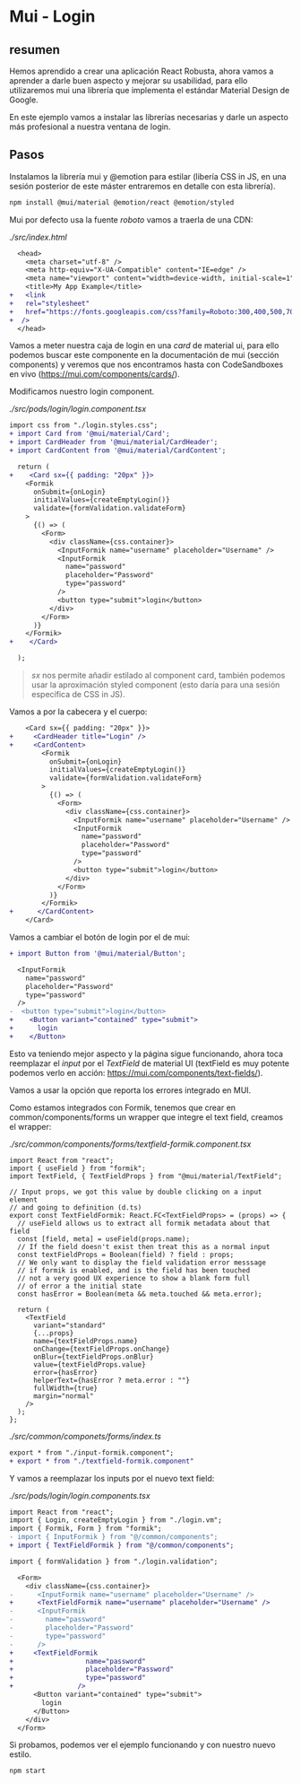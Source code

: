 # Mui - Login

## resumen

Hemos aprendido a crear una aplicación React Robusta, ahora vamos a aprender a darle buen aspecto y mejorar
su usabilidad, para ello utilizaremos mui una librería que implementa el estándar Material Design de Google.

En este ejemplo vamos a instalar las librerías necesarias y darle un aspecto más profesional a nuestra ventana
de login.

## Pasos

Instalamos la librería mui y @emotion para estilar (libería CSS in JS, en una sesión posterior de este
máster entraremos en detalle con esta librería).

```bash
npm install @mui/material @emotion/react @emotion/styled
```

Mui por defecto usa la fuente _roboto_ vamos a traerla de una CDN:

_./src/index.html_

```diff
  <head>
    <meta charset="utf-8" />
    <meta http-equiv="X-UA-Compatible" content="IE=edge" />
    <meta name="viewport" content="width=device-width, initial-scale=1" />
    <title>My App Example</title>
+   <link
+   rel="stylesheet"
+   href="https://fonts.googleapis.com/css?family=Roboto:300,400,500,700&display=swap"
+  />
  </head>
```

Vamos a meter nuestra caja de login en una _card_ de material ui, para ello podemos buscar
este componente en la documentación de mui (sección components) y veremos que nos encontramos
hasta con CodeSandboxes en vivo (https://mui.com/components/cards/).

Modificamos nuestro login component.

_./src/pods/login/login.component.tsx_

```diff
import css from "./login.styles.css";
+ import Card from '@mui/material/Card';
+ import CardHeader from '@mui/material/CardHeader';
+ import CardContent from '@mui/material/CardContent';
```

```diff
  return (
+    <Card sx={{ padding: "20px" }}>
    <Formik
      onSubmit={onLogin}
      initialValues={createEmptyLogin()}
      validate={formValidation.validateForm}
    >
      {() => (
        <Form>
          <div className={css.container}>
            <InputFormik name="username" placeholder="Username" />
            <InputFormik
              name="password"
              placeholder="Password"
              type="password"
            />
            <button type="submit">login</button>
          </div>
        </Form>
      )}
    </Formik>
+    </Card>

  );
```

> _sx_ nos permite añadir estilado al component card, también podemos usar
> la aproximación styled component (esto daría para una sesión específica de CSS in JS).

Vamos a por la cabecera y el cuerpo:

```diff
    <Card sx={{ padding: "20px" }}>
+     <CardHeader title="Login" />
+     <CardContent>
        <Formik
          onSubmit={onLogin}
          initialValues={createEmptyLogin()}
          validate={formValidation.validateForm}
        >
          {() => (
            <Form>
              <div className={css.container}>
                <InputFormik name="username" placeholder="Username" />
                <InputFormik
                  name="password"
                  placeholder="Password"
                  type="password"
                />
                <button type="submit">login</button>
              </div>
            </Form>
          )}
        </Formik>
+      </CardContent>
    </Card>
```

Vamos a cambiar el botón de login por el de mui:

```diff
+ import Button from '@mui/material/Button';
```

```diff
  <InputFormik
    name="password"
    placeholder="Password"
    type="password"
  />
-  <button type="submit">login</button>
+    <Button variant="contained" type="submit">
+      login
+    </Button>
```

Esto va teniendo mejor aspecto y la página sigue funcionando, ahora toca reemplazar el _input_
por el _TextField_ de material UI (textField es muy potente podemos verlo en acción:
https://mui.com/components/text-fields/).

Vamos a usar la opción que reporta los errores integrado en MUI.

Como estamos integrados con Formik, tenemos que crear en common/components/forms un wrapper
que integre el text field, creamos el wrapper:

_./src/common/components/forms/textfield-formik.component.tsx_

```tsx
import React from "react";
import { useField } from "formik";
import TextField, { TextFieldProps } from "@mui/material/TextField";

// Input props, we got this value by double clicking on a input element
// and going to definition (d.ts)
export const TextFieldFormik: React.FC<TextFieldProps> = (props) => {
  // useField allows us to extract all formik metadata about that field
  const [field, meta] = useField(props.name);
  // If the field doesn't exist then treat this as a normal input
  const textFieldProps = Boolean(field) ? field : props;
  // We only want to display the field validation error messsage
  // if formik is enabled, and is the field has been touched
  // not a very good UX experience to show a blank form full
  // of error a the initial state
  const hasError = Boolean(meta && meta.touched && meta.error);

  return (
    <TextField
      variant="standard"
      {...props}
      name={textFieldProps.name}
      onChange={textFieldProps.onChange}
      onBlur={textFieldProps.onBlur}
      value={textFieldProps.value}
      error={hasError}
      helperText={hasError ? meta.error : ""}
      fullWidth={true}
      margin="normal"
    />
  );
};
```

_./src/common/componets/forms/index.ts_

```diff
export * from "./input-formik.component";
+ export * from "./textfield-formik.component"
```

Y vamos a reemplazar los inputs por el nuevo text field:

_./src/pods/login/login.components.tsx_

```diff
import React from "react";
import { Login, createEmptyLogin } from "./login.vm";
import { Formik, Form } from "formik";
- import { InputFormik } from "@/common/components";
+ import { TextFieldFormik } from "@/common/components";

import { formValidation } from "./login.validation";

```

```diff
  <Form>
    <div className={css.container}>
-      <InputFormik name="username" placeholder="Username" />
+      <TextFieldFormik name="username" placeholder="Username" />
-      <InputFormik
-        name="password"
-        placeholder="Password"
-        type="password"
-      />
+     <TextFieldFormik
+                  name="password"
+                  placeholder="Password"
+                  type="password"
+                />
      <Button variant="contained" type="submit">
        login
      </Button>
    </div>
  </Form>
```

Si probamos, podemos ver el ejemplo funcionando y con
nuestro nuevo estilo.

```bash
npm start
```
